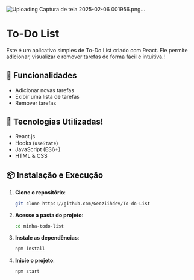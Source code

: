 ![Uploading Captura de tela 2025-02-06 001956.png…]()

# To-Do List

Este é um aplicativo simples de To-Do List criado com React. Ele permite adicionar, visualizar e remover tarefas de forma fácil e intuitiva.!
## 📌 Funcionalidades

- Adicionar novas tarefas
- Exibir uma lista de tarefas
- Remover tarefas

## 🚀 Tecnologias Utilizadas!
- React.js
- Hooks (`useState`)
- JavaScript (ES6+)
- HTML & CSS

## 📦 Instalação e Execução

1. **Clone o repositório**:
   ```sh
   git clone https://github.com/Geoziihdev/To-do-List
   ```
2. **Acesse a pasta do projeto**:
   ```sh
   cd minha-todo-list
   ```
3. **Instale as dependências**:
   ```sh
   npm install
   ```
4. **Inicie o projeto**:
   ```sh
   npm start
   ```
